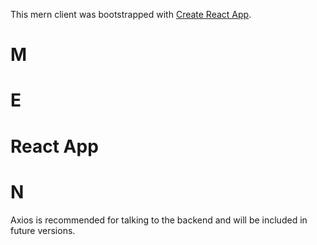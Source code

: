 This mern client was bootstrapped with [Create React App](https://github.com/facebook/create-react-app).

# M
# E
# React App
# N
Axios is recommended for talking to the backend and will be included in future versions.
